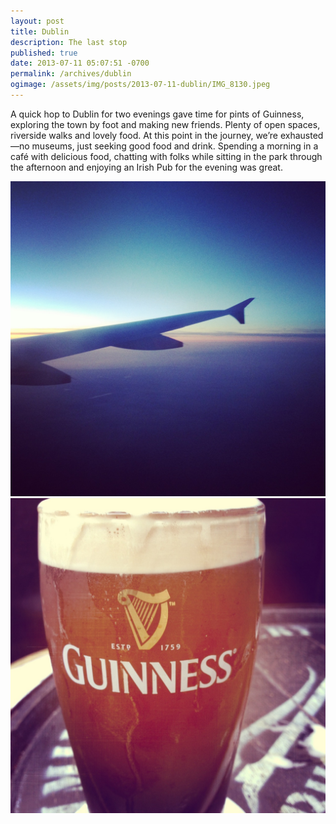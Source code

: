 ```yaml
---
layout: post
title: Dublin
description: The last stop
published: true
date: 2013-07-11 05:07:51 -0700
permalink: /archives/dublin
ogimage: /assets/img/posts/2013-07-11-dublin/IMG_8130.jpeg
---
```

A quick hop to Dublin for two evenings gave time for pints of Guinness, exploring the town by foot and making new friends. Plenty of open spaces, riverside walks and lovely food. At this point in the journey, we’re exhausted—no museums, just seeking good food and drink. Spending a morning in a café with delicious food, chatting with folks while sitting in the park through the afternoon and enjoying an Irish Pub for the evening was great.

![Sunset flight][1] 
![Pint][2]

[1]: /assets/img/posts/2013-07-11-dublin/IMG_8130.jpeg
[2]: /assets/img/posts/2013-07-11-dublin/IMG_8141.jpeg